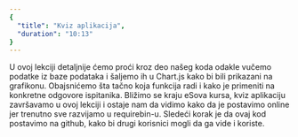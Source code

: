 ```yaml
---
{
  "title": "Kviz aplikacija",
  "duration": "10:13"
}
---
```


U ovoj lekciji detaljnije ćemo proći kroz deo našeg koda odakle vučemo podatke iz baze podataka i šaljemo ih u Chart.js kako bi bili prikazani na grafikonu. Obajsnićemo šta tačno koja funkcija radi i kako je primeniti na konkretne odgovore ispitanika. Bližimo se kraju eSova kursa, kviz aplikaciju završavamo u ovoj lekciji  i ostaje nam da vidimo kako da je postavimo online jer trenutno sve razvijamo u requirebin-u. Sledeći korak je da ovaj kod postavimo na github, kako bi drugi korisnici mogli da ga vide i koriste.




